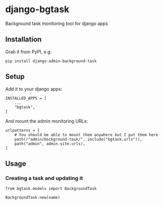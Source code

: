 # django-bgtask

Background task monitoring tool for django apps

## Installation

Grab it from PyPI, e.g:

```
pip install django-admin-background-task
```

## Setup

Add it to your django apps:

```
INSTALLED_APPS = [
    ...
    "bgtask",
]
```

And mount the admin monitoring URLs:

```
urlpatterns = [
    # You should be able to mount them anywhere but I put them here
    path(r"admin/background-task/", include("bgtask.urls")),
    path("admin", admin.site.urls),
]
```

## Usage

### Creating a task and updating it

```
from bgtask.models import BackgroundTask

BackgroundTask.new(name)
